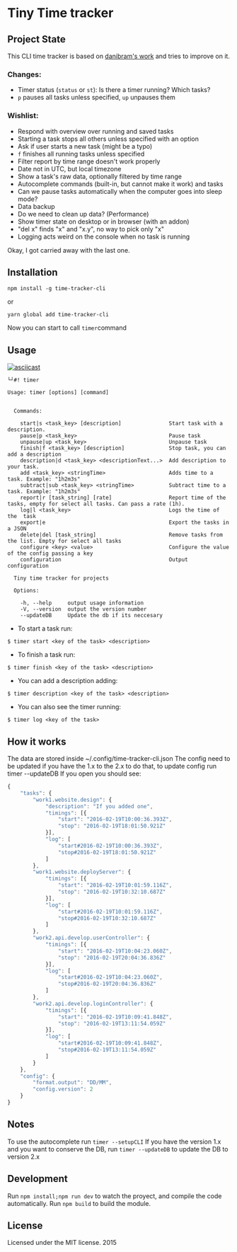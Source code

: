 # Tiny Time tracker

## Project State

This CLI time tracker is based on [danibram's work](https://github.com/danibram/time-tracker-cli) and tries to improve on it. 

### Changes:

- Timer status (`status` or `st`): Is there a timer running? Which tasks?
- `p` pauses all tasks unless specified, `up` unpauses them

### Wishlist:

- Respond with overview over running and saved tasks
- Starting a task stops all others unless specified with an option
- Ask if user starts a new task (might be a typo)
- `f` finishes all running tasks unless specified
- Filter report by time range doesn't work properly
- Date not in UTC, but local timezone
- Show a task's raw data, optionally filtered by time range
- Autocomplete commands (built-in, but cannot make it work) and tasks
- Can we pause tasks automatically when the computer goes into sleep mode?
- Data backup
- Do we need to clean up data? (Performance)
- Show timer state on desktop or in browser (with an addon)
- "del x" finds "x" and "x.y", no way to pick only "x"
- Logging acts weird on the console when no task is running

Okay, I got carried away with the last one.

## Installation

```
npm install -g time-tracker-cli
```
or
```
yarn global add time-tracker-cli
```
Now you can start to call `timer`command

## Usage

[![asciicast](https://asciinema.org/a/100679.png)](https://asciinema.org/a/100679)

```
└┘#! timer

Usage: timer [options] [command]


  Commands:

	start|s <task_key> [description]               Start task with a description.
	pause|p <task_key>                             Pause task
	unpause|up <task_key>                          Unpause task
	finish|f <task_key> [description]              Stop task, you can add a description
	description|d <task_key> <descriptionText...>  Add description to your task.
	add <task_key> <stringTime>                    Adds time to a task. Example: "1h2m3s"
	subtract|sub <task_key> <stringTime>           Subtract time to a task. Example: "1h2m3s"
	report|r [task_string] [rate]                  Report time of the tasks, empty for select all tasks. Can pass a rate (1h).
	log|l <task_key>                               Logs the time of the  task
	export|e                                       Export the tasks in a JSON
	delete|del [task_string]                       Remove tasks from the list. Empty for select all tasks
	configure <key> <value>                        Configure the value of the config passing a key
	configuration                                  Output configuration

  Tiny time tracker for projects

  Options:

	-h, --help     output usage information
	-V, --version  output the version number
	--updateDB     Update the db if its neccesary
```

- To start a task run:
```
$ timer start <key of the task> <description>
```
- To finish a task run:
```
$ timer finish <key of the task> <description>
```
- You can add a description adding:
```
$ timer description <key of the task> <description>
```
- You can also see the timer running:
```
$ timer log <key of the task>
```

## How it works
The data are stored inside ~/.config/time-tracker-cli.json
The config need to be updated if you have the 1.x to the 2.x to do that, to update config run timer --updateDB
If you open you should see:

```javascript
{
	"tasks": {
		"work1.website.design": {
			"description": "If you added one",
			"timings": [{
				"start": "2016-02-19T10:00:36.393Z",
				"stop": "2016-02-19T18:01:50.921Z"
			}],
			"log": [
				"start#2016-02-19T10:00:36.393Z",
				"stop#2016-02-19T18:01:50.921Z"
			]
		},
		"work1.website.deployServer": {
			"timings": [{
				"start": "2016-02-19T10:01:59.116Z",
				"stop": "2016-02-19T10:32:10.687Z"
			}],
			"log": [
				"start#2016-02-19T10:01:59.116Z",
				"stop#2016-02-19T10:32:10.687Z"
			]
		},
		"work2.api.develop.userController": {
			"timings": [{
				"start": "2016-02-19T10:04:23.060Z",
				"stop": "2016-02-19T20:04:36.836Z"
			}],
			"log": [
				"start#2016-02-19T10:04:23.060Z",
				"stop#2016-02-19T20:04:36.836Z"
			]
		},
		"work2.api.develop.loginController": {
			"timings": [{
				"start": "2016-02-19T10:09:41.848Z",
				"stop": "2016-02-19T13:11:54.059Z"
			}],
			"log": [
				"start#2016-02-19T10:09:41.848Z",
				"stop#2016-02-19T13:11:54.059Z"
			]
		}
	},
	"config": {
		"format.output": "DD/MM",
		"config.version": 2
	}
}
```

## Notes
To use the autocomplete run `timer --setupCLI`
If you have the version 1.x and you want to conserve the DB, run `timer --updateDB` to update the DB to version 2.x

## Development

Run ```npm install;npm run dev``` to watch the proyect, and compile the code automatically.
Run ```npm build``` to build the module.

## License
Licensed under the MIT license. 2015
